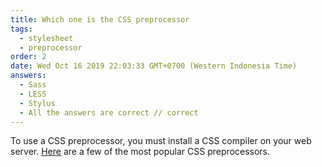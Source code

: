 ```yaml
---
title: Which one is the CSS preprocessor
tags:
  - stylesheet
  - preprocessor
order: 2
date: Wed Oct 16 2019 22:03:33 GMT+0700 (Western Indonesia Time)
answers:
  - Sass
  - LESS
  - Stylus
  - All the answers are correct // correct
---
```


<!-- explanation -->

To use a CSS preprocessor, you must install a CSS compiler on your web server.
[Here](https://developer.mozilla.org/en-US/docs/Glossary/CSS_preprocessor) are a few of the most popular CSS preprocessors.
